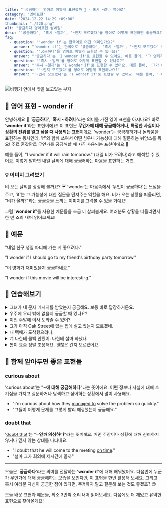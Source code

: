 ```yaml
---
title: "'궁금하다' 영어로 어떻게 표현할까 🤔 - 혹시 ~려나 영어로"
category: "영어표현"
date: "2024-12-22 14:29 +09:00"
thumbnail: "./220.png"
alt: "궁금하다 영어표현 썸네일"
desc: "'궁금하다', '혹시 ~일까', '~인지 모르겠다'를 영어로 어떻게 표현하면 좋을까요? '그 영화가 재미있을까 궁금해'는 'I wonder if that movie is interesting'으로 말할 수 있어요. '그가 내 생일을 기억할까?'는 'I wonder if he remembers my birthday?'로 표현하는 법을 배워봅시다. 다양한 예문을 통해서 연습하고 본인의 표현으로 만들어 보세요."
faq:
  - question: "'wonder if'는 한국어로 어떤 의미인가요?"
    answer: "'wonder if'는 한국어로 '궁금하다', '혹시 ~일까', '~인지 모르겠다' 등으로 번역될 수 있습니다. 어떤 사실이나 상황에 대한 호기심이나 불확실함을 표현할 때 사용해요."
  - question: "'궁금하다'를 영어로 어떻게 표현할 수 있나요?"
    answer: "'궁금하다'는 'I wonder if'로 표현할 수 있어요. 예를 들어, '그 영화가 재미있을까 궁금해'는 'I wonder if that movie is interesting'으로 말할 수 있어요."
  - question: "'혹시 ~일까'를 영어로 어떻게 표현할 수 있나요?"
    answer: "'혹시 ~일까'는 'I wonder if'로 표현할 수 있어요. 예를 들어, '그가 내 생일을 기억할까?'는 'I wonder if he remembers my birthday?'로 말할 수 있어요."
  - question: "'~인지 모르겠다'를 영어로 어떻게 표현하나요?"
    answer: "'~인지 모르겠다'는 'I wonder if'로 표현할 수 있어요. 예를 들어, '그녀가 지금 집에 있을지 모르겠다'는 'I wonder if she is home right now'로 표현할 수 있어요."
---
```


![비행기 안에서 밖을 보고있는 부자](./220-1.jpg)

## 🌟 영어 표현 - wonder if

안녕하세요 👋 '**궁금하다**', '**혹시 ~하려나**'라는 의미를 가진 영어 표현을 아시나요? 바로 '**wonder if**'라는 표현이에요! 이 표현은 **무언가에 대해 궁금해하거나, 특정한 사실이나 상황의 진위를 알고 싶을 때 사용되는 표현**이에요. 'wonder'는 궁금해하거나 놀라움을 표현하는 동사인데, 'if'와 함께 쓰여서 어떤 경우나 가능성에 대해 질문하는 뉘앙스를 줘요! 주로 혼잣말로 무언가를 궁금해할 때 자주 사용되는 표현이에요.🤔

예를 들어, "I wonder if it will rain tomorrow." (내일 비가 오려나)라고 해석할 수 있어요. 이렇게 말하면 내일 날씨에 대해 궁금해하는 마음을 표현하는 거죠.

<script async src="https://pagead2.googlesyndication.com/pagead/js/adsbygoogle.js?client=ca-pub-1465612013356152"
     crossorigin="anonymous"></script>
<!-- engple-horizontal-ad -->

<ins class="adsbygoogle"
     style="display:block"
     data-ad-client="ca-pub-1465612013356152"
     data-ad-slot="2106896038"
     data-ad-format="auto"
     data-full-width-responsive="true"></ins>

<script>
     (adsbygoogle = window.adsbygoogle || []).push({});
</script>

### 💡 이미지 그려보기

비 오는 날씨를 상상해 볼까요? ☔️ 'wonder'는 마음속에서 '무엇이 궁금하다'는 느낌을 주고, 'if'는 그 가능성에 대한 질문을 던져주는 역할을 해요. 비가 오는 상황을 떠올리면, "비가 올까?"라는 궁금증을 느끼는 이미지를 그려볼 수 있을 거예요!

그럼 '**wonder if**'를 사용한 예문들을 조금 더 살펴볼게요. 여러분도 상황을 떠올리면서 한 번 소리 내어 읽어보세요!

## 📖 예문

"내일 친구 생일 파티에 가는 게 좋으려나."

"I wonder if I should go to my friend's birthday party tomorrow."

"이 영화가 재미있을지 궁금하네요."

"I wonder if this movie will be interesting."

## 💬 연습해보기

<details>
<summary>그녀가 내 문자 메시지를 받았는지 궁금해요. 보통 바로 답장하거든요.</summary>
<span>I wonder if she got my text message. She <a href="/blog/in-english/017.usually/">usually</a> replies right away.</span>
</details>

<details>
<summary>우주에 우리 밖에 없을지 궁금할 때 있나요?</summary>
<span>Do you ever wonder if we're alone in the universe?</span>
</details>

<details>
<summary>이번 주말에 이사 도와줄 수 있어?</summary>
<span>Hey, I wonder if you could help me move this weekend?</span>
</details>

<details>
<summary>그가 아직 Oak Street에 있는 집에 살고 있는지 모르겠네.</summary>
<span>I wonder if he <a href="/blog/in-english/254.still/">still</a> lives in that old house on Oak Street.</span>
</details>

<details>
<summary>내 택배가 도착했으려나.</summary>
<span>I wonder if my package arrived yet.</span>
</details>

<details>
<summary>걔 나한테 콜백 안줬어. 나한테 설마 화났나.</summary>
<span>He never called me back. I wonder if he's mad at me or something.</span>
</details>

<details>
<summary>톰이 요즘 정말 조용해요. 괜찮은 건지 모르겠어요.</summary>
<span>Tom's been really quiet lately. I wonder if everything's <a href="/blog/in-english/160.okay-with/">okay with</a> him.</span>
</details>

## 🤝 함께 알아두면 좋은 표현들

### curious about

'curious about'는 "**~에 대해 궁금해하다**"라는 뜻이에요. 어떤 정보나 사실에 대해 호기심을 가지고 질문하거나 탐색하고 싶어하는 상황에서 많이 사용해요.

- "I'm curious about how they [managed to](/blog/in-english/175.manage-to/) solve the problem so quickly."
- "그들이 어떻게 문제를 그렇게 빨리 해결했는지 궁금해요."

### doubt that

'[doubt that](/blog/in-english/307.doubt/)'는 "**~일까 의심하다**"라는 뜻이에요. 어떤 주장이나 상황에 대해 신뢰하지 않거나 믿지 않는 상태를 나타내요.

- "I doubt that he will come to the meeting [on time](/blog/vocab-1/043.on-time/)."
- "설마 그가 회의에 제시간에 올까"

---

오늘은 '**궁금하다**'라는 의미를 전달하는 '**wonder if**'에 대해 배워봤어요. 다음번에 누군가 무언가에 대해 궁금해하는 모습을 보인다면, 이 표현을 한번 활용해 보세요. 그리고 혹시 여러분 자신이 궁금한 점이 있다면, 주저하지 말고 질문해 보는 것도 좋겠죠? 😊

오늘 배운 표현과 예문들, 최소 3번씩 소리 내어 읽어보세요. 다음에도 더 재밌고 유익한 표현으로 찾아올게요!
